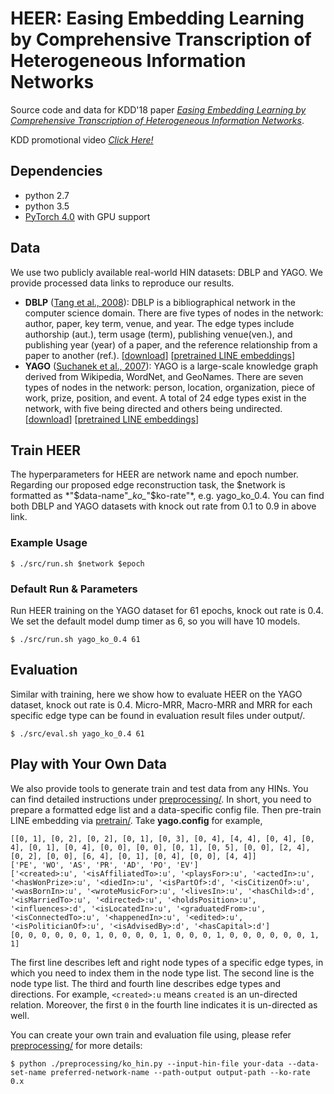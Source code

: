 # HEER: Easing Embedding Learning by Comprehensive Transcription of Heterogeneous Information Networks

Source code and data for KDD'18 paper *[Easing Embedding Learning by Comprehensive Transcription of
Heterogeneous Information Networks](https://arxiv.org/abs/1807.03490)*. 

KDD promotional video *[Click Here!](https://m.youtube.com/watch?v=LsOHdQ1Xdn8&feature=youtu.be)*
## Dependencies
* python 2.7
* python 3.5
* [PyTorch 4.0](https://pytorch.org/) with GPU support

## Data
We use two publicly available real-world HIN datasets: DBLP and YAGO. We provide processed data links to reproduce our results. 
* **DBLP** ([Tang et al., 2008](https://dl.acm.org/citation.cfm?id=1402008)): DBLP is a bibliographical network in the computer science domain. There are five types of nodes in the network: author, paper, key term, venue, and year. The edge types include authorship (aut.), term usage (term), publishing venue(ven.), and publishing year (year) of a paper, and the reference relationship from a paper to another (ref.). [[download](https://s3.us-east-2.amazonaws.com/heer-data/dblp.zip)] [[pretrained LINE embeddings](https://s3.us-east-2.amazonaws.com/heer-data/pretrained_dblp_emb.zip)]
* **YAGO** ([Suchanek et al., 2007](https://suchanek.name/work/publications/www2007.pdf)): YAGO is a large-scale knowledge graph derived from Wikipedia, WordNet, and GeoNames. There are seven types of nodes in the network: person, location, organization, piece of work, prize, position, and event. A total of 24 edge types exist in the network, with five being directed and others being undirected. [[download](https://s3.us-east-2.amazonaws.com/heer-data/yago.zip)] [[pretrained LINE embeddings](https://s3.us-east-2.amazonaws.com/heer-data/pretrained_yago_emb.zip)]

## Train HEER
The hyperparameters for HEER are network name and epoch number. Regarding our proposed edge reconstruction task, the $network is formatted as *"$data-name"*\_*ko*\_*"$ko-rate"*, e.g. yago_ko_0.4. You can find both DBLP and YAGO datasets with knock out rate from 0.1 to 0.9 in above link.
### Example Usage
```
$ ./src/run.sh $network $epoch
```
### Default Run & Parameters
Run HEER training on the YAGO dataset for 61 epochs, knock out rate is 0.4. We set the default model dump timer as 6, so you will have 10 models.
```
$ ./src/run.sh yago_ko_0.4 61
```

## Evaluation
Similar with training, here we show how to evaluate HEER on the YAGO dataset, knock out rate is 0.4. Micro-MRR, Macro-MRR and MRR for each specific edge type can be found in evaluation result files under output/. 
```
$ ./src/eval.sh yago_ko_0.4 61
```
## Play with Your Own Data
We also provide tools to generate train and test data from any HINs. You can find detailed instructions under [preprocessing/](https://github.com/GentleZhu/HEER/tree/master/preprocessing). In short, you need to prepare a formatted edge list and a data-specific config file. Then pre-train LINE embedding via [pretrain/](https://github.com/GentleZhu/HEER/tree/master/pretrain). Take **yago.config** for example, 
	
    [[0, 1], [0, 2], [0, 2], [0, 1], [0, 3], [0, 4], [4, 4], [0, 4], [0, 4], [0, 1], [0, 4], [0, 0], [0, 0], [0, 1], [0, 5], [0, 0], [2, 4], [0, 2], [0, 0], [6, 4], [0, 1], [0, 4], [0, 0], [4, 4]]
    ['PE', 'WO', 'AS', 'PR', 'AD', 'PO', 'EV']
    ['<created>:u', '<isAffiliatedTo>:u', '<playsFor>:u', '<actedIn>:u', '<hasWonPrize>:u', '<diedIn>:u', '<isPartOf>:d', '<isCitizenOf>:u', '<wasBornIn>:u', '<wroteMusicFor>:u', '<livesIn>:u', '<hasChild>:d', '<isMarriedTo>:u', '<directed>:u', '<holdsPosition>:u', '<influences>:d', '<isLocatedIn>:u', '<graduatedFrom>:u', '<isConnectedTo>:u', '<happenedIn>:u', '<edited>:u', '<isPoliticianOf>:u', '<isAdvisedBy>:d', '<hasCapital>:d']
    [0, 0, 0, 0, 0, 0, 1, 0, 0, 0, 0, 1, 0, 0, 0, 1, 0, 0, 0, 0, 0, 0, 1, 1]
  
The first line describes left and right node types of a specific edge types, in which you need to index them in the node type list. The second line is the node type list. The third and fourth line describes edge types and directions. For example, `<created>:u` means `created` is an un-directed relation. Moreover, the first `0` in the fourth line indicates it is un-directed as well.

You can create your own train and evaluation file using, please refer [preprocessing/](https://github.com/GentleZhu/HEER/blob/master/preprocessing/Readme.md) for more details:
```
$ python ./preprocessing/ko_hin.py --input-hin-file your-data --data-set-name preferred-network-name --path-output output-path --ko-rate 0.x
```
